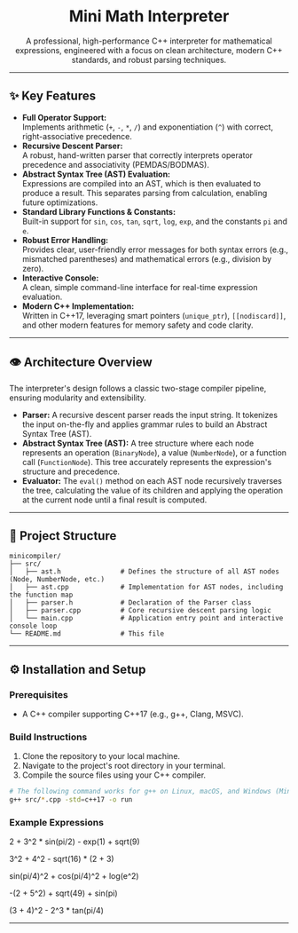 <div align="center">

  <h1 align="center">Mini Math Interpreter</h1>

  <p align="center">
    A professional, high-performance C++ interpreter for mathematical expressions, engineered with a focus on clean architecture, modern C++ standards, and robust parsing techniques.
  </p>
</div>

---

## ✨ Key Features

- **Full Operator Support:**  
  Implements arithmetic (`+`, `-`, `*`, `/`) and exponentiation (`^`) with correct, right-associative precedence.
- **Recursive Descent Parser:**  
  A robust, hand-written parser that correctly interprets operator precedence and associativity (PEMDAS/BODMAS).
- **Abstract Syntax Tree (AST) Evaluation:**  
  Expressions are compiled into an AST, which is then evaluated to produce a result. This separates parsing from calculation, enabling future optimizations.
- **Standard Library Functions & Constants:**  
  Built-in support for `sin`, `cos`, `tan`, `sqrt`, `log`, `exp`, and the constants `pi` and `e`.
- **Robust Error Handling:**  
  Provides clear, user-friendly error messages for both syntax errors (e.g., mismatched parentheses) and mathematical errors (e.g., division by zero).
- **Interactive Console:**  
  A clean, simple command-line interface for real-time expression evaluation.
- **Modern C++ Implementation:**  
  Written in C++17, leveraging smart pointers (`unique_ptr`), `[[nodiscard]]`, and other modern features for memory safety and code clarity.

---

## 👁️ Architecture Overview

The interpreter's design follows a classic two-stage compiler pipeline, ensuring modularity and extensibility.

- **Parser:** A recursive descent parser reads the input string. It tokenizes the input on-the-fly and applies grammar rules to build an Abstract Syntax Tree (AST).
- **Abstract Syntax Tree (AST):** A tree structure where each node represents an operation (`BinaryNode`), a value (`NumberNode`), or a function call (`FunctionNode`). This tree accurately represents the expression's structure and precedence.
- **Evaluator:** The `eval()` method on each AST node recursively traverses the tree, calculating the value of its children and applying the operation at the current node until a final result is computed.

---

## 📁 Project Structure

```
minicompiler/
├── src/
│   ├── ast.h               # Defines the structure of all AST nodes (Node, NumberNode, etc.)
│   ├── ast.cpp             # Implementation for AST nodes, including the function map
│   ├── parser.h            # Declaration of the Parser class
│   ├── parser.cpp          # Core recursive descent parsing logic
│   └── main.cpp            # Application entry point and interactive console loop
└── README.md               # This file
```

---

## ⚙️ Installation and Setup

### Prerequisites

- A C++ compiler supporting C++17 (e.g., g++, Clang, MSVC).

### Build Instructions

1.  Clone the repository to your local machine.
2.  Navigate to the project's root directory in your terminal.
3.  Compile the source files using your C++ compiler.

```bash
# The following command works for g++ on Linux, macOS, and Windows (MinGW)
g++ src/*.cpp -std=c++17 -o run
```

### Example Expressions

2 + 3^2 * sin(pi/2) - exp(1) + sqrt(9)

3^2 + 4^2 - sqrt(16) * (2 + 3)

sin(pi/4)^2 + cos(pi/4)^2 + log(e^2)

-(2 + 5^2) + sqrt(49) + sin(pi)

(3 + 4)^2 - 2^3 * tan(pi/4)

---
